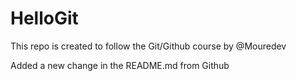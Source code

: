 # HelloGit
This repo is created to follow the Git/Github course by @Mouredev

Added a new change in the README.md from Github
